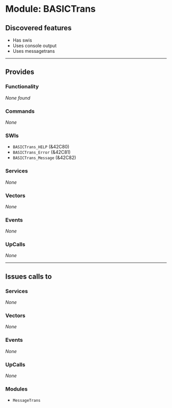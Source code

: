 # Module: BASICTrans

## Discovered features


* Has swis
* Uses console output
* Uses messagetrans

---

## Provides

### Functionality


*None found*

### Commands


*None*


### SWIs


* `BASICTrans_HELP` (&42C80)
* `BASICTrans_Error` (&42C81)
* `BASICTrans_Message` (&42C82)


### Services


*None*


### Vectors


*None*


### Events


*None*


### UpCalls


*None*


---

## Issues calls to

### Services


*None*


### Vectors


*None*


### Events


*None*


### UpCalls


*None*


### Modules


* `MessageTrans`


